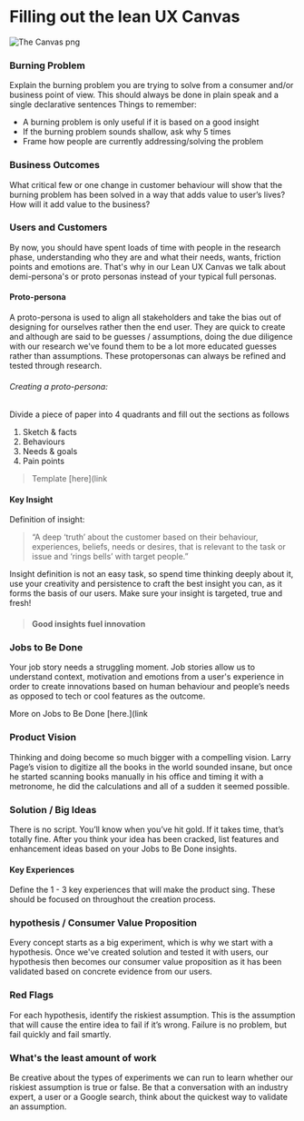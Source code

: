 # Filling out the lean UX Canvas

![The Canvas png](https://github.com/ajbee7/Q-Division/blob/master/LeanUXCanvas.png)

### Burning Problem
Explain the burning problem you are trying to solve from a consumer and/or business point of view. This should always be done in plain speak and a single declarative sentences
Things to remember:
- A burning problem is only useful if it is based on a good insight
- If the burning problem sounds shallow, ask why 5 times
- Frame how people are currently addressing/solving the problem

### Business Outcomes
What critical few or one change in customer behaviour will show that the burning problem has been solved in a way that adds value to user’s lives? How will it add value to the business?

### Users and Customers 
By now, you should have spent loads of time with people in the research phase, understanding who they are and what their needs, wants, friction points and emotions are. That's why in our Lean UX Canvas we talk about demi-persona's or proto personas instead of your typical full personas. 

#### Proto-persona
A proto-persona is used to align all stakeholders and take the bias out of designing for ourselves rather then the end user. They are quick to create and although are said to be guesses / assumptions, doing the due diligence with our research we've found them to be a lot more educated guesses rather than assumptions. These protopersonas can always be refined and tested through research. 

###### Creating a proto-persona:
Divide a piece of paper into 4 quadrants and fill out the sections as follows
1. Sketch & facts
2. Behaviours
3. Needs & goals
4. Pain points

> Template [here](link

#### Key Insight 
Definition of insight:
<blockquote>
    <p>“A deep ‘truth’ about the customer based on their behaviour, experiences, beliefs, needs or desires, that is relevant to the task or issue and ‘rings bells’ with target people.”</p>
</blockquote>
Insight definition is not an easy task, so spend time thinking deeply about it, use your creativity and persistence to craft the best insight you can, as it forms the basis of our users. 
Make sure your insight is targeted, true and fresh! 

> #### Good insights fuel innovation

### Jobs to Be Done
Your job story needs a struggling moment.
Job stories allow us to understand context, motivation and emotions from a user's experience in order to create innovations based on human behaviour and people’s needs as opposed to tech or cool features as the outcome.

More on Jobs to Be Done [here.](link

### Product Vision 
Thinking and doing become so much bigger with a compelling vision. 
Larry Page’s vision to digitize all the books in the world sounded insane, but once he started scanning books manually in his office and timing it with a metronome, he did the calculations and all of a sudden it seemed possible. 

### Solution / Big Ideas
There is no script. You’ll know when you’ve hit gold. If it takes time, that’s totally fine. 
After you think your idea has been cracked, list features and enhancement ideas based on your Jobs to Be Done insights.

#### Key Experiences
Define the 1 - 3 key experiences that will make the product sing. These should be focused on throughout the creation process.

### hypothesis / Consumer Value Proposition
Every concept starts as a big experiment, which is why we start with a hypothesis. Once we've created solution and tested it with users, our hypothesis then becomes our consumer value proposition as it has been validated based on concrete evidence from our users.

### Red Flags
For each hypothesis, identify the riskiest assumption. This is the assumption that will cause the entire idea to fail if it’s wrong. Failure is no problem, but fail quickly and fail smartly. 

### What's the least amount of work
Be creative about the types of experiments we can run to learn whether our riskiest assumption is true or false. Be that a conversation with an industry expert, a user or a Google search, think about the quickest way to validate an assumption. 

